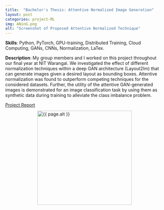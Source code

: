 ```yaml
---
title:  "Bachelor's Thesis: Attentive Normalized Image Generation"
layout: post
categories: project-ML
img: ANinG.png
alt: "Screenshot of Proposed Attentive Normalized Technique"
---
```


**Skills**: Python, PyTorch, GPU-training, Distributed Training, Cloud Computing, GANs, CNNs, Normalization, LaTex.


**Description**: My group members and I worked on this project throughout our final year at NIT Warangal. We investigated the effect of different normalization techniques within a deep GAN architecture (Layout2Im) that can generate images given a desired layout as bounding boxes. Attentive normalization was found to outperform competing techniques for the considered datasets. Further, the utility of the attentive GAN-generated images is demonstrated for an image classification task by using them as synthetic data during training to alleviate the class imbalance problem. 


<div class="button-container" style="margin-bottom:10px;justify-content:center">
  <div class="more"><a href="https://drive.google.com/file/d/1jNEPuWqOdRsfC3fju9TitDnGZ0QJ0l5r/view?usp=sharing">Project Report</a></div>
</div>


<div style="display:flex;justify-content:center;align-items:center">
  <img src="{{ site.baseurl }}/resources/projects/{{ page.img }}" alt="{{ page.alt }}" style="width:300px;height:auto;justify-content:center">
</div>

